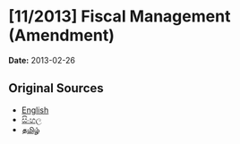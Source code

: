 # [11/2013] Fiscal Management (Amendment)

**Date:** 2013-02-26

## Original Sources

- [English](https://documents.gov.lk/view/bills/2013/2/11-2013_E.pdf)
- [සිංහල](https://documents.gov.lk/view/bills/2013/2/11-2013_S.pdf)
- [தமிழ்](https://documents.gov.lk/view/bills/2013/2/11-2013_T.pdf)
